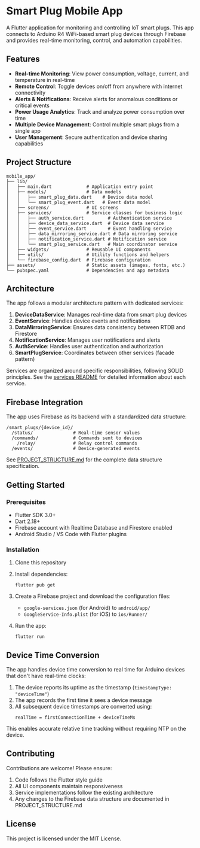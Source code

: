 # Smart Plug Mobile App

A Flutter application for monitoring and controlling IoT smart plugs. This app connects to Arduino R4 WiFi-based smart plug devices through Firebase and provides real-time monitoring, control, and automation capabilities.

## Features

- **Real-time Monitoring**: View power consumption, voltage, current, and temperature in real-time
- **Remote Control**: Toggle devices on/off from anywhere with internet connectivity
- **Alerts & Notifications**: Receive alerts for anomalous conditions or critical events
- **Power Usage Analytics**: Track and analyze power consumption over time
- **Multiple Device Management**: Control multiple smart plugs from a single app
- **User Management**: Secure authentication and device sharing capabilities

## Project Structure

```
mobile_app/
├── lib/
│   ├── main.dart             # Application entry point
│   ├── models/               # Data models
│   │   ├── smart_plug_data.dart    # Device data model
│   │   └── smart_plug_event.dart   # Event data model
│   ├── screens/              # UI screens
│   ├── services/             # Service classes for business logic
│   │   ├── auth_service.dart         # Authentication service
│   │   ├── device_data_service.dart  # Device data service
│   │   ├── event_service.dart        # Event handling service
│   │   ├── data_mirroring_service.dart # Data mirroring service
│   │   ├── notification_service.dart # Notification service
│   │   └── smart_plug_service.dart   # Main coordinator service
│   ├── widgets/              # Reusable UI components
│   ├── utils/                # Utility functions and helpers
│   └── firebase_config.dart  # Firebase configuration
├── assets/                   # Static assets (images, fonts, etc.)
└── pubspec.yaml              # Dependencies and app metadata
```

## Architecture

The app follows a modular architecture pattern with dedicated services:

1. **DeviceDataService**: Manages real-time data from smart plug devices
2. **EventService**: Handles device events and notifications
3. **DataMirroringService**: Ensures data consistency between RTDB and Firestore
4. **NotificationService**: Manages user notifications and alerts
5. **AuthService**: Handles user authentication and authorization
6. **SmartPlugService**: Coordinates between other services (facade pattern)

Services are organized around specific responsibilities, following SOLID principles. See the [services README](lib/services/README.md) for detailed information about each service.

## Firebase Integration

The app uses Firebase as its backend with a standardized data structure:

```
/smart_plugs/{device_id}/
  /status/               # Real-time sensor values
  /commands/             # Commands sent to devices
    /relay/              # Relay control commands
  /events/               # Device-generated events
```

See [PROJECT_STRUCTURE.md](../PROJECT_STRUCTURE.md) for the complete data structure specification.

## Getting Started

### Prerequisites

- Flutter SDK 3.0+
- Dart 2.18+
- Firebase account with Realtime Database and Firestore enabled
- Android Studio / VS Code with Flutter plugins

### Installation

1. Clone this repository
2. Install dependencies:
   ```
   flutter pub get
   ```
3. Create a Firebase project and download the configuration files:
   - `google-services.json` (for Android) to `android/app/`
   - `GoogleService-Info.plist` (for iOS) to `ios/Runner/`

4. Run the app:
   ```
   flutter run
   ```

## Device Time Conversion

The app handles device time conversion to real time for Arduino devices that don't have real-time clocks:

1. The device reports its uptime as the timestamp (`timestampType: "deviceTime"`)
2. The app records the first time it sees a device message
3. All subsequent device timestamps are converted using:
   ```
   realTime = firstConnectionTime + deviceTimeMs
   ```

This enables accurate relative time tracking without requiring NTP on the device.

## Contributing

Contributions are welcome! Please ensure:

1. Code follows the Flutter style guide
2. All UI components maintain responsiveness
3. Service implementations follow the existing architecture
4. Any changes to the Firebase data structure are documented in PROJECT_STRUCTURE.md

## License

This project is licensed under the MIT License.
